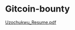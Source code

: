 # Gitcoin-bounty
[Uzochukwu_Resume.pdf](https://github.com/davidpius95/Gitcoin-bounty/files/7255475/Uzochukwu_Resume.pdf)
